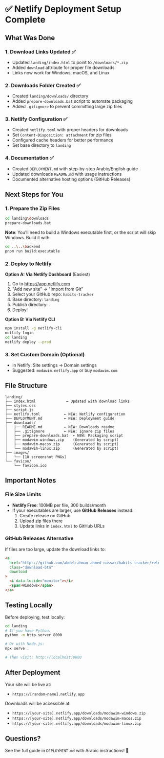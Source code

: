# ✅ Netlify Deployment Setup Complete

## What Was Done

### 1. Download Links Updated ✅

- Updated `landing/index.html` to point to `/downloads/*.zip`
- Added `download` attribute for proper file downloads
- Links now work for Windows, macOS, and Linux

### 2. Downloads Folder Created ✅

- Created `landing/downloads/` directory
- Added `prepare-downloads.bat` script to automate packaging
- Added `.gitignore` to prevent committing large zip files

### 3. Netlify Configuration ✅

- Created `netlify.toml` with proper headers for downloads
- Set `Content-Disposition: attachment` for zip files
- Configured cache headers for better performance
- Set base directory to `landing`

### 4. Documentation ✅

- Created `DEPLOYMENT.md` with step-by-step Arabic/English guide
- Updated downloads `README.md` with usage instructions
- Documented alternative hosting options (GitHub Releases)

## Next Steps for You

### 1. Prepare the Zip Files

```bash
cd landing\downloads
prepare-downloads.bat
```

**Note**: You'll need to build a Windows executable first, or the script will skip Windows. Build it with:

```bash
cd ..\..\backend
pnpm run build:executable
```

### 2. Deploy to Netlify

**Option A: Via Netlify Dashboard** (Easiest)

1. Go to https://app.netlify.com
2. "Add new site" → "Import from Git"
3. Select your GitHub repo: `habits-tracker`
4. Base directory: `landing`
5. Publish directory: `.`
6. Deploy!

**Option B: Via Netlify CLI**

```bash
npm install -g netlify-cli
netlify login
cd landing
netlify deploy --prod
```

### 3. Set Custom Domain (Optional)

- In Netlify: Site settings → Domain settings
- Suggested: `modawim.netlify.app` or buy `modawim.com`

## File Structure

```
landing/
├── index.html              ← Updated with download links
├── styles.css
├── script.js
├── netlify.toml           ← NEW: Netlify configuration
├── DEPLOYMENT.md          ← NEW: Deployment guide
├── downloads/
│   ├── README.md          ← NEW: Downloads readme
│   ├── .gitignore         ← NEW: Ignore zip files
│   ├── prepare-downloads.bat  ← NEW: Packaging script
│   ├── modawim-windows.zip    (Generated by script)
│   ├── modawim-macos.zip      (Generated by script)
│   └── modawim-linux.zip      (Generated by script)
├── images/
│   └── [10 screenshot PNGs]
└── favicon/
    └── favicon.ico
```

## Important Notes

### File Size Limits

- **Netlify Free**: 100MB per file, 300 builds/month
- If your executables are larger, use **GitHub Releases** instead:
  1. Create release on GitHub
  2. Upload zip files there
  3. Update links in `index.html` to GitHub URLs

### GitHub Releases Alternative

If files are too large, update the download links to:

```html
<a
  href="https://github.com/abdelrahman-ahmed-nassar/habits-tracker/releases/latest/download/modawim-windows.zip"
  class="download-btn"
  download
>
  <i data-lucide="monitor"></i>
  <span>Windows</span>
</a>
```

## Testing Locally

Before deploying, test locally:

```bash
cd landing
# If you have Python:
python -m http.server 8000

# Or with Node.js:
npx serve .

# Then visit: http://localhost:8000
```

## After Deployment

Your site will be live at:

- `https://[random-name].netlify.app`

Downloads will be accessible at:

- `https://[your-site].netlify.app/downloads/modawim-windows.zip`
- `https://[your-site].netlify.app/downloads/modawim-macos.zip`
- `https://[your-site].netlify.app/downloads/modawim-linux.zip`

## Questions?

See the full guide in `DEPLOYMENT.md` with Arabic instructions! 🚀
